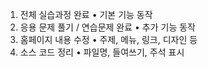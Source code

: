 1. 전체 실습과정 완료
• 기본 기능 동작
2. 응용 문제 풀기 / 연습문제 완료
• 추가 기능 동작
3. 홈페이지 내용 수정
• 주제, 메뉴, 링크, 디자인 등
4. 소스 코드 정리
• 파일명, 들여쓰기, 주석 표시
